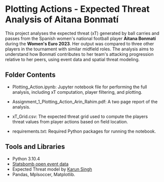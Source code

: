 # Plotting Actions - Expected Threat Analysis of Aitana Bonmatí 

This project analyses the expected threat (xT) generated by ball carries and passes from the Spanish women's national football player **Aitana Bonmatí** during the **Women's Euro 2023**. Her output was compared to three other players in the tournament with similar midfield roles. The analysis aims to understand how Bonmatí contributes to her team's attacking progression relative to her peers, using event data and spatial threat modeling. 

## Folder Contents 

- Plotting_Action.ipynb: Jupyter notebook file for performing the full analysis, including xT computation, player filtering, and plotting.
  
- Assignment_1_Plotting_Action_Arin_Rahim.pdf: A two page report of the analysis. 
  
- xT_Grid.csv: The expected threat grid used to compute the players threat values from player actions based on field location.
  
- requirements.txt: Required Python packages for running the notebook. 

## Tools and Libraries 
- Python 3.10.4
- [Statsbomb open event data](https://github.com/statsbomb/open-data)
- Expected Threat model by [Karun Singh](https://karun.in/blog/expected-threat.html)
- Pandas, Mplsoccer, Matplotlib. 
